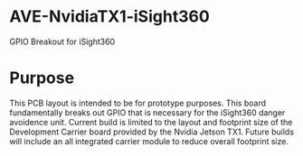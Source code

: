 # AVE-NvidiaTX1-iSight360
GPIO Breakout for iSight360

# Purpose
This PCB layout is intended to be for prototype purposes. This board fundamentally breaks out GPIO that is necessary for the iSight360 danger avoidence unit. Current build is limited to the layout and footprint size of the Development Carrier board provided by the Nvidia Jetson TX1. Future builds will include an all integrated carrier module to reduce overall footprint size.
